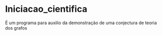 # Iniciacao_cientifica
É um programa para auxilio da demonstração de uma conjectura de teoria dos grafos
